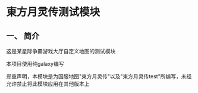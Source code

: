 # 東方月灵传测试模块
## 一、 简介
这是某星际争霸游戏大厅自定义地图的测试模块

本项目使用纯galaxy编写

郑重声明，本模块是为国服地图"東方月灵传"以及"東方月灵传test"所编写，未经允许禁止将此模块应用在其他版本上